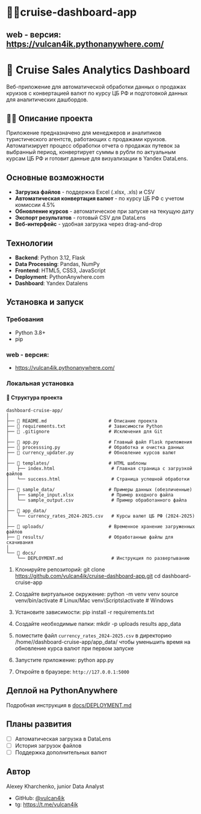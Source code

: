 # 🌊🚢cruise-dashboard-app

## web - версия:  https://vulcan4ik.pythonanywhere.com/

# 🚢 Cruise Sales Analytics Dashboard

Веб-приложение для автоматической обработки данных о продажах круизов с конвертацией валют по курсу ЦБ РФ и подготовкой данных для аналитических дашбордов.

## 🌊🚢 Описание проекта

Приложение предназначено для менеджеров и аналитиков туристического агентств, работающих с продажами круизов. Автоматизирует процесс обработки отчета о продажах путевок за выбранный период, конвертирует суммы в рубли по актуальным курсам ЦБ РФ и готовит данные для визуализации в Yandex DataLens.

## Основные возможности

-  **Загрузка файлов** - поддержка Excel (.xlsx, .xls) и CSV
-  **Автоматическая конвертация валют** - по курсу ЦБ РФ с учетом комиссии 4.5%
-  **Обновление курсов** - автоматическое при запуске на текущую дату
-  **Экспорт результатов** - готовый CSV для DataLens
-  **Веб-интерфейс** - удобная загрузка через drag-and-drop

## Технологии

- **Backend**: Python 3.12, Flask
- **Data Processing**: Pandas, NumPy
- **Frontend**: HTML5, CSS3, JavaScript
- **Deployment**: PythonAnywhere.com
- **Dashboard**: Yandex Datalens

## Установка и запуск

### Требования
- Python 3.8+
- pip

### web - версия:
- https://vulcan4ik.pythonanywhere.com/

### Локальная установка
#### 📂 Структура проекта

```
dashboard-cruise-app/
│
├── 📄 README.md                       # Описание проекта
├── 📄 requirements.txt                # Зависимости Python
├── 📄 .gitignore                      # Исключения для Git
│
├── 🐍 app.py                          # Главный файл Flask приложения
├── 🐍 processsing.py                  # Обработка и очистка данных
├── 🐍 currency_updater.py             # Обновление курсов валют 
│
├── 📁 templates/                      # HTML шаблоны
│   ├── index.html                     # Главная страница с загрузкой файлов
│   └── success.html                   # Страница успешной обработки
│
├── 📁 sample_data/                    # Примеры данных (обезличенные)
│   ├── sample_input.xlsx              # Пример входного файла
│   └── sample_output.csv              # Пример обработанного файла
│
├── 📁 app_data/
│   └── currency_rates_2024-2025.csv   # Курсы валют ЦБ РФ (2024-2025)
│
├── 📁 uploads/                        # Временное хранение загруженных файлов
├── 📁 results/                        # Обработанные файлы для скачивания
│
└── 📁 docs/
    └── DEPLOYMENT.md                  # Инструкция по развертыванию
```

1. Клонируйте репозиторий:
git clone https://github.com/vulcan4ik/cruise-dashboard-app.git
cd dashboard-cruise-app

2. Создайте виртуальное окружение:
python -m venv venv
source venv/bin/activate # Linux/Mac
venv\Scripts\activate # Windows

3. Установите зависимости:
pip install -r requirements.txt

4. Создайте необходимые папки:
mkdir -p uploads results app_data

5. поместите файл `currency_rates_2024-2025.csv` в директорию /home/<username>/dashboard-cruise-app/app_data/ чтобы уменьшить время на обновление курса валют при первом запуске

5. Запустите приложение:
python app.py

6. Откройте в браузере: `http://127.0.0.1:5000`


## Деплой на PythonAnywhere

Подробная инструкция в [docs/DEPLOYMENT.md](docs/DEPLOYMENT.md)


## Планы развития

- [ ] Автоматическая загрузка в DataLens 
- [ ] История загрузок файлов
- [ ] Поддержка дополнительных валют

## Автор

Alexey Kharchenko, junior Data Analyst
- GitHub: [@vulcan4ik](https://github.com/vulcan4ik)
- tg: https://t.me/vulcan4ik


